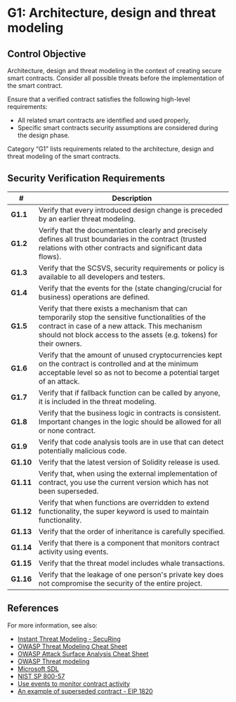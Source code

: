 # G1: Architecture, design and threat modeling

## Control Objective

Architecture, design and threat modeling in the context of creating secure smart contracts.
Consider all possible threats before the implementation of the smart contract.

Ensure that a verified contract satisfies the following high-level requirements:
* All related smart contracts are identified and used properly,
* Specific smart contracts security assumptions are considered during the design phase.

Category “G1” lists requirements related to the architecture, design and threat modeling of the smart contracts.

## Security Verification Requirements

| # | Description |
| --- | --- |
| **G1.1** | Verify that every introduced design change is preceded by an earlier threat modeling. |
| **G1.2** | Verify that the documentation clearly and precisely defines all trust boundaries in the contract (trusted relations with other contracts and significant data flows).  |
| **G1.3** | Verify that the SCSVS, security requirements or policy is available to all developers and testers. |
| **G1.4** | Verify that the events for the (state changing/crucial for business) operations are defined. |
| **G1.5** | Verify that there exists a mechanism that can temporarily stop the sensitive functionalities of the contract in case of a new attack. This mechanism should not block access to the assets (e.g. tokens) for their owners. |
| **G1.6** | Verify that the amount of unused cryptocurrencies kept on the contract is controlled and at the minimum acceptable level so as not to become a potential target of an attack. |
| **G1.7** | Verify that if fallback function can be called by anyone, it is included in the threat modeling. |
| **G1.8** | Verify that the business logic in contracts is consistent. Important changes in the logic should be allowed for all or none contract. |
| **G1.9** | Verify that code analysis tools are in use that can detect potentially malicious code. |
| **G1.10** | Verify that the latest version of Solidity release is used. |
| **G1.11** | Verify that, when using the external implementation of contract, you use the current version which has not been superseded. |
| **G1.12** | Verify that when functions are overridden to extend functionality, the super keyword is used to maintain functionality. |
| **G1.13** | Verify that the order of inheritance is carefully specified. |
| **G1.14** | Verify that there is a component that monitors contract activity using events. |
| **G1.15** | Verify that the threat model includes whale transactions. |
| **G1.16** | Verify that the leakage of one person's private key does not compromise the security of the entire project. |

## References

For more information, see also:

* [Instant Threat Modeling - SecuRing](https://www.youtube.com/watch?v=IwR4PAmRhhg&list=PL-lO2xrptAtav4SZgCdDkVxChWhVU3kmP&index=18)
* [OWASP Threat Modeling Cheat Sheet](https://github.com/OWASP/CheatSheetSeries/blob/master/cheatsheets/Threat_Modeling_Cheat_Sheet.md)
* [OWASP Attack Surface Analysis Cheat Sheet](https://github.com/OWASP/CheatSheetSeries/blob/master/cheatsheets/Attack_Surface_Analysis_Cheat_Sheet.md)
* [OWASP Threat modeling](https://www.owasp.org/index.php/Application_Threat_Modeling)
* [Microsoft SDL](https://www.microsoft.com/en-us/sdl/)
* [NIST SP 800-57](https://csrc.nist.gov/publications/detail/sp/800-57-part-1/rev-4/final)
* [Use events to monitor contract activity](https://consensys.github.io/smart-contract-best-practices/recommendations/#use-events-to-monitor-contract-activity)
* [An example of superseded contract - EIP 1820](https://eips.ethereum.org/EIPS/eip-1820)
